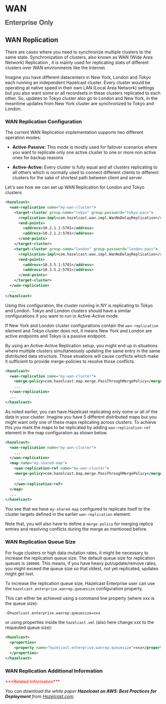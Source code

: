 # WAN

![](images/enterprise-onlycopy.jpg)

## WAN Replication

There are cases where you need to synchronize multiple clusters to the same state. Synchronization of clusters, also known as
WAN (Wide Area Network) Replication , it is mainly used for replicating stats of different clusters over WAN environments like
the Internet. 

Imagine you have different datacenters in New York, London and Tokyo each running an independent Hazelcast cluster. Every cluster
would be operating at native speed in their own LAN (Local Area Network) settings but you also want some or all recordsets in
these clusters replicated to each other. So, updates to Tokyo cluster also go to London and New York, in the meantime updates
from New York cluster are synchronized to Tokyo and London.

### WAN Replication Configuration

The current WAN Replication implementation supports two different operation modes: 

- **Active-Passive:** This mode is mostly used for failover scenarios where you want to replicate only one active cluster to one
  or more non active ones for backup reasons

- **Active-Active:** Every cluster is fully equal and all clusters replicating to all others which is normally used to connect
  different clients to different clusters for the sake of shortest path between client and server.

Let's see how we can set up WAN Replication for London and Tokyo clusters:

```xml
<hazelcast>
  <wan-replication name="my-wan-cluster">
    <target-cluster group-name="tokyo" group-password="tokyo-pass">
      <replication-impl>com.hazelcast.wan.impl.WanNoDelayReplication</replication-impl>
      <end-points>
        <address>10.2.1.1:5701</address>
        <address>10.2.1.2:5701</address>
      </end-points>
    </target-cluster>
    <target-cluster group-name="london" group-password="london-pass">
      <replication-impl>com.hazelcast.wan.impl.WanNoDelayReplication</replication-impl>
      <end-points>
        <address>10.3.5.1:5701</address>
        <address>10.3.5.2:5701</address>
      </end-points>
    </target-cluster>
  </wan-replication>
  ...
</hazelcast>
```

Using this configuration, the cluster running in NY is replicating to Tokyo and London. Tokyo and London clusters should
have a similar configurations if you want to run in Active-Active mode.

If New York and London cluster configurations contain the `wan-replication` element and Tokyo cluster does not, it means
New York and London are active endpoints and Tokyo is a passive endpoint.

By using an Active-Active Replication setup, you might end up in situations where multiple clusters simultaneously updating the same
entry in the same distributed data structure. Those situations will cause conflicts which make it sufficient to provide
merge-policies to resolve those conflicts. 

```xml
<hazelcast>
  <wan-replication name="my-wan-cluster">
    <merge-policy>com.hazelcast.map.merge.PassThroughMergePolicy</merge-policy>
    ...
  </wan-replication>
  ...
</hazelcast>
```

As noted earlier, you can have Hazelcast replicating only some or all of the data in your cluster. Imagine you have 5 different
distributed maps but you might want only one of these maps replicating across clusters. To achieve this you mark the maps to be
replicated by adding `wan-replication-ref` element in the map configuration as shown below.

```xml
<hazelcast>
  <wan-replication name="my-wan-cluster">
    ...
  </wan-replication>
  <map name="my-shared-map">
    <wan-replication-ref name="my-wan-cluster">
    <merge-policy>com.hazelcast.map.merge.PassThroughMergePolicy</merge-policy>
      ...
    </wan-replication-ref>
  </map>
  ...
</hazelcast>
```

You see that we have `my-shared-map` configured to replicate itself to the cluster targets defined in the earlier
`wan-replication` element.

Note that, you will also have to define a `merge policy` for merging replica entries and resolving conflicts during the merge
as mentioned before.

### WAN Replication Queue Size
For huge clusters or high data mutation rates, it might be necessary to increase the replication queue size. The default queue
size for replication queues is `100000`. This means, if you have heavy put/update/remove rates, you might exceed the queue size
so that oldest, not yet replicated, updates might get lost.
 
To increase the replication queue size, Hazelcast Enterprise user can use the `hazelcast.enterprise.wanrep.queuesize`
configuration property.

This can either be achieved using a command line property (where xxx is the queue size):

```xml
-Dhazelcast.enterprise.wanrep.queuesize=xxx
```

or using properties inside the `hazelcast.xml` (also here change xxx to the requested queue size):

```xml
<hazelcast>
  <properties>
    <property name="hazelcast.enterprise.wanrep.queuesize">xxx</property>
  </properties>
</hazelcast>
```

### WAN Replication Additional Information
<font color="red">
***Related Information***
</font>

_You can download the white paper **Hazelcast on AWS: Best Practices for Deployment** from
[Hazelcast.com](http://hazelcast.com/resources/hazelcast-on-aws-best-practices-for-deployment/)._
